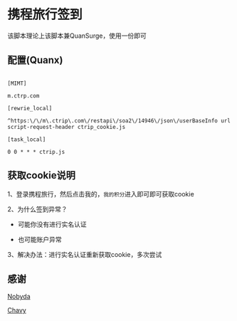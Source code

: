 # **携程旅行签到**<br>



该脚本理论上该脚本兼QuanSurge，使用一份即可<br>



## 配置(Quanx)<br>

```

[MIMT]

m.ctrp.com

[rewrie_local]

^https:\/\/m\.ctrip\.com\/restapi\/soa2\/14946\/json\/userBaseInfo url script-request-header ctrip_cookie.js

[task_local]

0 0 * * * ctrip.js

```

## 获取cookie说明<br>

1、登录携程旅行，然后点击我的，`我的积分`进入即可即可获取cookie<br>

2、为什么签到异常？<br>

* 可能你没有进行实名认证<br>

* 也可能账户异常<br>


3、解决办法：进行实名认证重新获取cookie，多次尝试


## 感谢

[Nobyda](https://github.com/NobyDa/Scrip)<br>

[Chavy](https://github.com/chavyleung/script)
